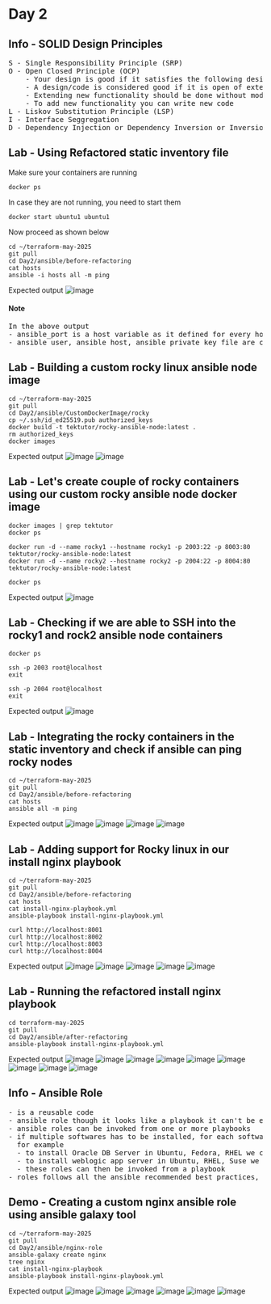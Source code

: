 # Day 2

## Info - SOLID Design Principles
<pre>
S - Single Responsibility Principle (SRP)
O - Open Closed Principle (OCP)
    - Your design is good if it satisfies the following desing principles
    - A design/code is considered good if it is open of extension
    - Extending new functionality should be done without modifying existing code
    - To add new functionality you can write new code 
L - Liskov Substitution Principle (LSP)
I - Interface Seggregation
D - Dependency Injection or Dependency Inversion or Inversion of Control(IOC)
</pre>

## Lab - Using Refactored static inventory file
Make sure your containers are running
```
docker ps
```

In case they are not running, you need to start them
```
docker start ubuntu1 ubuntu1
```

Now proceed as shown below
```
cd ~/terraform-may-2025
git pull
cd Day2/ansible/before-refactoring
cat hosts
ansible -i hosts all -m ping
```

Expected output
![image](https://github.com/user-attachments/assets/31c9d09c-6c55-4b32-8246-cc16ba91ac4a)

#### Note
<pre>
In the above output
- ansible_port is a host variable as it defined for every host and the value is different for every host
- ansible_user, ansible_host, ansible_private_key_file are called as group variables as they are common for all the machines under the "all" group defined in the inventory file
</pre>

## Lab - Building a custom rocky linux ansible node image
```
cd ~/terraform-may-2025
git pull
cd Day2/ansible/CustomDockerImage/rocky
cp ~/.ssh/id_ed25519.pub authorized_keys
docker build -t tektutor/rocky-ansible-node:latest .
rm authorized_keys
docker images 
```

Expected output
![image](https://github.com/user-attachments/assets/05dbb747-4869-47cf-a360-a91accec0bed)
![image](https://github.com/user-attachments/assets/3643b48a-8ea6-4aa3-86d0-25576b9471ee)

## Lab - Let's create couple of rocky containers using our custom rocky ansible node docker image
```
docker images | grep tektutor
docker ps

docker run -d --name rocky1 --hostname rocky1 -p 2003:22 -p 8003:80 tektutor/rocky-ansible-node:latest
docker run -d --name rocky2 --hostname rocky2 -p 2004:22 -p 8004:80 tektutor/rocky-ansible-node:latest 

docker ps
```

Expected output
![image](https://github.com/user-attachments/assets/7bcab2e7-0702-47b9-a2dc-716fc22f03b6)

## Lab - Checking if we are able to SSH into the rocky1 and rock2 ansible node containers
```
docker ps

ssh -p 2003 root@localhost
exit

ssh -p 2004 root@localhost
exit
```

Expected output
![image](https://github.com/user-attachments/assets/9b949f6c-3277-4c80-ac5a-198b59043769)

## Lab - Integrating the rocky containers in the static inventory and check if ansible can ping rocky nodes
```
cd ~/terraform-may-2025
git pull
cd Day2/ansible/before-refactoring
cat hosts
ansible all -m ping
```

Expected output
![image](https://github.com/user-attachments/assets/d605d56a-8248-4425-a2c3-290e36de7d18)
![image](https://github.com/user-attachments/assets/47d1c797-c04a-4bb7-8bb9-672cc61c9feb)
![image](https://github.com/user-attachments/assets/c377f7cd-dbbf-4a31-b2ea-96161f91bca2)
![image](https://github.com/user-attachments/assets/c14e518d-9c9c-494b-84eb-3e4f9078e14b)

## Lab - Adding support for Rocky linux in our install nginx playbook
```
cd ~/terraform-may-2025
git pull
cd Day2/ansible/before-refactoring
cat hosts
cat install-nginx-playbook.yml
ansible-playbook install-nginx-playbook.yml

curl http://localhost:8001
curl http://localhost:8002
curl http://localhost:8003
curl http://localhost:8004
```

Expected output
![image](https://github.com/user-attachments/assets/ba746c30-bafd-4bd8-8bb8-3f6dd5f70cbd)
![image](https://github.com/user-attachments/assets/9bd83ea6-5473-45ab-829d-d7a6d3c2993e)
![image](https://github.com/user-attachments/assets/abe31e2b-dda6-432d-9e6a-4d5a02ee8fda)
![image](https://github.com/user-attachments/assets/bdca46ad-1106-4e69-974d-b0fa1246bd80)
![image](https://github.com/user-attachments/assets/1f2d556a-f9fb-4617-939a-5f9c2ff5d8b2)

## Lab - Running the refactored install nginx playbook
```
cd terraform-may-2025
git pull
cd Day2/ansible/after-refactoring
ansible-playbook install-nginx-playbook.yml
```

Expected output
![image](https://github.com/user-attachments/assets/ec11fae1-3d38-42bb-9d16-ee2c836ccced)
![image](https://github.com/user-attachments/assets/112da6fd-3ba5-409d-9f68-38107ecd3e12)
![image](https://github.com/user-attachments/assets/170aff77-3fb7-437a-bafb-9130758796b7)
![image](https://github.com/user-attachments/assets/31a7b7bb-93df-4e00-bb6e-318c62394fd0)
![image](https://github.com/user-attachments/assets/e54ec909-792a-4df3-aaca-96a7ad7d6202)
![image](https://github.com/user-attachments/assets/8d38eecc-1f08-467a-b5b2-6f29a76beefd)
![image](https://github.com/user-attachments/assets/87a7df0e-dba9-425c-a73c-3daae5e52e91)
![image](https://github.com/user-attachments/assets/47eac379-5599-4b3b-bf0a-f53df9d1bd06)
![image](https://github.com/user-attachments/assets/80e51fbd-c237-4701-996a-e01bd303c915)

## Info - Ansible Role
<pre>
- is a reusable code
- ansible role though it looks like a playbook it can't be executed directly like we run a playbook
- ansible roles can be invoked from one or more playbooks
- if multiple softwares has to be installed, for each software we need to write a separate role
  for example
  - to install Oracle DB Server in Ubuntu, Fedora, RHEL we can develop a single oracle ansible role
  - to install weblogic app server in Ubuntu, RHEL, Suse we can develop a single weblogic ansible role
  - these roles can then be invoked from a playbook
- roles follows all the ansible recommended best practices, directory structure etc, to help us reuse code
</pre>

## Demo - Creating a custom nginx ansible role using ansible galaxy tool
```
cd ~/terraform-may-2025
git pull
cd Day2/ansible/nginx-role
ansible-galaxy create nginx
tree nginx
cat install-nginx-playbook
ansible-playbook install-nginx-playbook.yml
```

Expected output
![image](https://github.com/user-attachments/assets/a0984bd4-e10f-43d4-a3cc-282fbb75f10a)
![image](https://github.com/user-attachments/assets/04b06758-e3dd-48bc-94d1-82c7df043cb5)
![image](https://github.com/user-attachments/assets/fac4bb7d-cdae-4df3-b379-1e0d8b58f08f)
![image](https://github.com/user-attachments/assets/4e8e9041-f108-4589-9761-d7cd64817838)
![image](https://github.com/user-attachments/assets/cba20082-722c-4dc6-9ade-7198faa58d27)
![image](https://github.com/user-attachments/assets/c8797179-ae83-445c-94be-658995350e9d)
